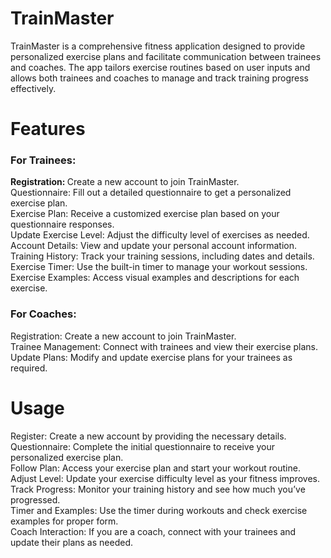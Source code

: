 # TrainMaster 
TrainMaster is a comprehensive fitness application designed to provide personalized exercise plans and facilitate communication between trainees and coaches. The app tailors exercise routines based on user inputs and allows both trainees and coaches to manage and track training progress effectively.

# Features
### For Trainees:
<b> Registration: </b> Create a new account to join TrainMaster.<br>
Questionnaire: Fill out a detailed questionnaire to get a personalized exercise plan.<br>
Exercise Plan: Receive a customized exercise plan based on your questionnaire responses.<br>
Update Exercise Level: Adjust the difficulty level of exercises as needed.<br>
Account Details: View and update your personal account information.<br>
Training History: Track your training sessions, including dates and details.<br>
Exercise Timer: Use the built-in timer to manage your workout sessions.<br>
Exercise Examples: Access visual examples and descriptions for each exercise.<br>
### For Coaches:
Registration: Create a new account to join TrainMaster.<br>
Trainee Management: Connect with trainees and view their exercise plans.<br>
Update Plans: Modify and update exercise plans for your trainees as required.<br>
# Usage
Register: Create a new account by providing the necessary details.<br>
Questionnaire: Complete the initial questionnaire to receive your personalized exercise plan.<br>
Follow Plan: Access your exercise plan and start your workout routine.<br>
Adjust Level: Update your exercise difficulty level as your fitness improves.<br>
Track Progress: Monitor your training history and see how much you’ve progressed.<br>
Timer and Examples: Use the timer during workouts and check exercise examples for proper form.<br>
Coach Interaction: If you are a coach, connect with your trainees and update their plans as needed.<br>
